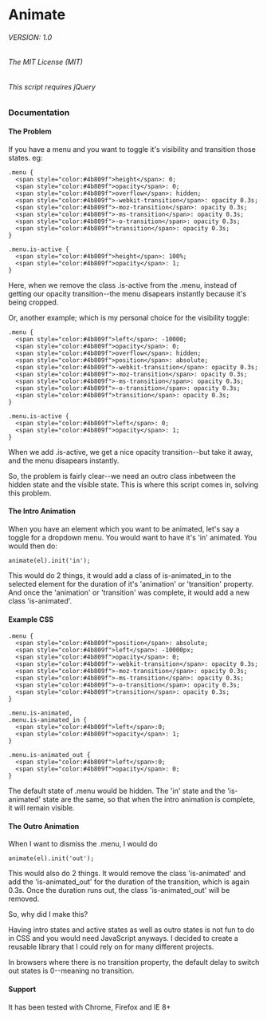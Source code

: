# Animate
###### VERSION: 1.0

###### The MIT License (MIT)

###### This script requires jQuery

### Documentation

#### The Problem

If you have a menu and you want to toggle it's visibility and transition those states.
eg:

    .menu {
      <span style="color:#4b809f">height</span>: 0;
      <span style="color:#4b809f">opacity</span>: 0;
      <span style="color:#4b809f">overflow</span>: hidden;
      <span style="color:#4b809f">-webkit-transition</span>: opacity 0.3s;
      <span style="color:#4b809f">-moz-transition</span>: opacity 0.3s;
      <span style="color:#4b809f">-ms-transition</span>: opacity 0.3s;
      <span style="color:#4b809f">-o-transition</span>: opacity 0.3s;
      <span style="color:#4b809f">transition</span>: opacity 0.3s;
    }

    .menu.is-active {
      <span style="color:#4b809f">height</span>: 100%;
      <span style="color:#4b809f">opacity</span>: 1;
    }

Here, when we remove the class .is-active from the .menu, instead of getting our opacity transition--the menu disapears instantly because it's being cropped.

Or, another example; which is my personal choice for the visibility toggle:

    .menu {
      <span style="color:#4b809f">left</span>: -10000;
      <span style="color:#4b809f">opacity</span>: 0;
      <span style="color:#4b809f">overflow</span>: hidden;
      <span style="color:#4b809f">position</span>: absolute;
      <span style="color:#4b809f">-webkit-transition</span>: opacity 0.3s;
      <span style="color:#4b809f">-moz-transition</span>: opacity 0.3s;
      <span style="color:#4b809f">-ms-transition</span>: opacity 0.3s;
      <span style="color:#4b809f">-o-transition</span>: opacity 0.3s;
      <span style="color:#4b809f">transition</span>: opacity 0.3s;
    }

    .menu.is-active {
      <span style="color:#4b809f">left</span>: 0;
      <span style="color:#4b809f">opacity</span>: 1;
    }

When we add .is-active, we get a nice opacity transition--but take it away, and the menu disapears instantly.

So, the problem is fairly clear--we need an outro class inbetween the hidden state and the visible state. This is where this script comes in, solving this problem.

#### The Intro Animation

When you have an element which you want to be animated, let's say a toggle for a dropdown menu.
You would want to have it's 'in' animated. You would then do:

    animate(el).init('in');

This would do 2 things, it would add a class of is-animated_in to the selected element for the
duration of it's 'animation' or 'transition' property. And once the 'animation' or 'transition' was
complete, it would add a new class 'is-animated'.

#### Example CSS

    .menu {
      <span style="color:#4b809f">position</span>: absolute;
      <span style="color:#4b809f">left</span>: -10000px;
      <span style="color:#4b809f">opacity</span>: 0;
      <span style="color:#4b809f">-webkit-transition</span>: opacity 0.3s;
      <span style="color:#4b809f">-moz-transition</span>: opacity 0.3s;
      <span style="color:#4b809f">-ms-transition</span>: opacity 0.3s;
      <span style="color:#4b809f">-o-transition</span>: opacity 0.3s;
      <span style="color:#4b809f">transition</span>: opacity 0.3s;
    }

    .menu.is-animated,
    .menu.is-animated_in {
      <span style="color:#4b809f">left</span>:0;
      <span style="color:#4b809f">opacity</span>: 1;
    }

    .menu.is-animated_out {
      <span style="color:#4b809f">left</span>:0;
      <span style="color:#4b809f">opacity</span>: 0;
    }

The default state of .menu would be hidden. The 'in' state and the 'is-animated' state are the same,
so that when the intro animation is complete, it will remain visible.

#### The Outro Animation

When I want to dismiss the .menu, I would do

    animate(el).init('out');

This would also do 2 things. It would remove the class 'is-animated' and add the 'is-animated_out' for the duration of the transition, which is again 0.3s. Once the duration runs out, the class 'is-animated_out' will be removed.

So, why did I make this?

Having intro states and active states as well as outro states is not fun to do in CSS and you would need JavaScript anyways. I decided to create a reusable library that I could rely on for many different projects.

In browsers where there is no transition property, the default delay to switch out states is 0--meaning no transition.

#### Support

It has been tested with Chrome, Firefox and IE 8+